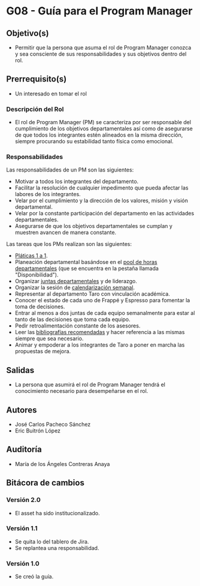 # G08 - Guía para el Program Manager

## Objetivo(s)

- Permitir que la persona que asuma el rol de Program Manager conozca y sea consciente de sus responsabilidades y sus objetivos dentro del rol.

## Prerrequisito(s)

- Un interesado en tomar el rol

### Descripción del Rol

- El rol de Program Manager (PM) se caracteriza por ser responsable del cumplimiento de los objetivos departamentales así como de asegurarse de que todos los integrantes estén alineados en la misma dirección, siempre procurando su estabilidad tanto física como emocional.

### Responsabilidades

Las responsabilidades de un PM son las siguientes:

- Motivar a todos los integrantes del departamento.
- Facilitar la resolución de cualquier impedimento que pueda afectar las labores de los integrantes.
- Velar por el cumplimiento y la dirección de los valores, misión y visión departamental.
- Velar por la constante participación del departamento en las actividades departamentales.
- Asegurarse de que los objetivos departamentales se cumplan y muestren avancen de manera constante.

Las tareas que los PMs realizan son las siguientes:

- [Pláticas 1 a 1](G05-guia-platicas-1-a-1).
- Planeación departamental basándose en el [pool de horas departamentales](https://docs.google.com/spreadsheets/d/1SIO7qeEihTUOkOuSJZM-Lc6AryG9LPsFKonwZ_kYtCg/edit?usp=sharing) (que se encuentra en la pestaña llamada "Disponibilidad").
- Organizar [juntas departamentales](../procesos/P01-proceso-juntas-departamentales) y de liderazgo.
- Organizar la sesión de [calendarización semanal](https://calendar.google.com/calendar/u/0?cid=Y19mcHJrNWxmZXB2MWRzbGlwdTFkdjFsZXQyY0Bncm91cC5jYWxlbmRhci5nb29nbGUuY29t).
- Representar al departamento Taro con vinculación académica.
- Conocer el estado de cada uno de Frappé y Espresso para fomentar la toma de decisiones.
- Entrar al menos a dos juntas de cada equipo semanalmente para estar al tanto de las decisiones que toma cada equipo.
- Pedir retroalimentación constante de los asesores.
- Leer las [bibliografías recomendadas](../forma-de-trabajo/forma-de-trabajo-taro.md) y hacer referencia a las mismas siempre que sea necesario.
- Animar y empoderar a los integrantes de Taro a poner en marcha las propuestas de mejora.

## Salidas

- La persona que asumirá el rol de Program Manager tendrá el conocimiento necesario para desempeñarse en el rol.

## Autores

- José Carlos Pacheco Sánchez
- Eric Buitrón López

## Auditoría

- María de los Ángeles Contreras Anaya

## Bitácora de cambios

### Versión 2.0

- El asset ha sido institucionalizado.

### Versión 1.1

- Se quita lo del tablero de Jira.
- Se replantea una responsabilidad.

### Versión 1.0

- Se creó la guía.
